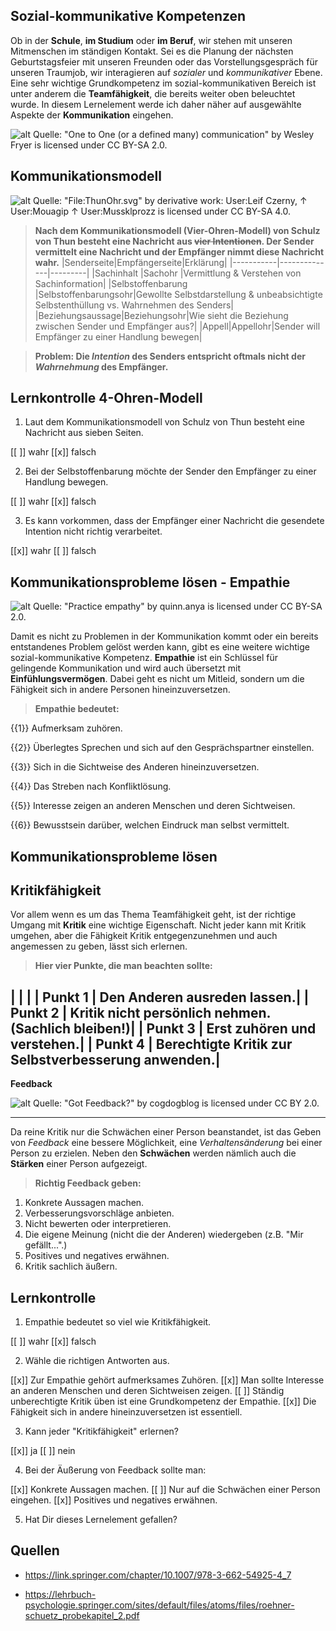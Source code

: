 <!--

author:   Melina Stindt
email:    melina.stindt@fh-potsdam.de
version:  0.0.1
language: de
narrator: deutsch Female 

-->

## Sozial-kommunikative Kompetenzen
Ob in der **Schule**, **im Studium** oder **im Beruf**, wir stehen mit unseren Mitmenschen im ständigen Kontakt. Sei es die Planung der nächsten Geburtstagsfeier mit unseren Freunden oder das Vorstellungsgespräch für unseren Traumjob, wir interagieren auf *sozialer* und *kommunikativer* Ebene. Eine sehr wichtige Grundkompetenz im sozial-kommunikativen Bereich ist unter anderem die **Teamfähigkeit**, die bereits weiter oben beleuchtet wurde. In diesem Lernelement werde ich daher näher auf ausgewählte Aspekte der **Kommunikation** eingehen.

![alt](https://live.staticflickr.com/4081/4773103417_f85fc4bfa8.jpg) Quelle: "One to One (or a defined many) communication" by Wesley Fryer is licensed under CC BY-SA 2.0.

## Kommunikationsmodell

![alt](https://upload.wikimedia.org/wikipedia/commons/f/f8/ThunOhr.svg) Quelle: "File:ThunOhr.svg" by derivative work: User:Leif Czerny, ↑ User:Mouagip ↑ User:Mussklprozz is licensed under CC BY-SA 4.0.

> **Nach dem Kommunikationsmodell (Vier-Ohren-Modell) von Schulz von Thun besteht eine Nachricht aus ~~vier Intentionen~~. Der Sender vermittelt eine Nachricht und der Empfänger nimmt diese Nachricht wahr.**
|Senderseite|Empfängerseite|Erklärung|
|-----------|--------------|---------|
|Sachinhalt |Sachohr       |Vermittlung & Verstehen von Sachinformation|
|Selbstoffenbarung |Selbstoffenbarungsohr|Gewollte Selbstdarstellung & unbeabsichtigte Selbstenthüllung vs. Wahrnehmen des Senders|
|Beziehungsaussage|Beziehungsohr|Wie sieht die Beziehung zwischen Sender und Empfänger aus?|
|Appell|Appellohr|Sender will Empfänger zu einer Handlung bewegen|

> **Problem: Die *Intention* des Senders entspricht oftmals nicht der *Wahrnehmung* des Empfänger.**

## Lernkontrolle 4-Ohren-Modell

1. Laut dem Kommunikationsmodell von Schulz von Thun besteht eine Nachricht aus sieben Seiten.

[[ ]] wahr
[[x]] falsch

2. Bei der Selbstoffenbarung möchte der Sender den Empfänger zu einer Handlung bewegen.

[[ ]] wahr
[[x]] falsch

3. Es kann vorkommen, dass der Empfänger einer Nachricht die gesendete Intention nicht richtig verarbeitet.

[[x]] wahr
[[ ]] falsch

## Kommunikationsprobleme lösen - Empathie

![alt](https://live.staticflickr.com/8453/8043877054_883963cf80_b.jpg) 
Quelle: "Practice empathy" by quinn.anya is licensed under CC BY-SA 2.0.

Damit es nicht zu Problemen in der Kommunikation kommt oder ein bereits entstandenes Problem gelöst werden kann, gibt es eine weitere  wichtige sozial-kommunikative Kompetenz. **Empathie** ist ein Schlüssel für gelingende Kommunikation und wird auch übersetzt mit **Einfühlungsvermögen**. Dabei geht es nicht um Mitleid, sondern um die Fähigkeit sich in andere Personen hineinzuversetzen. 

> **Empathie bedeutet:**

{{1}} Aufmerksam zuhören.

{{2}} Überlegtes Sprechen und sich auf den Gesprächspartner einstellen.

{{3}} Sich in die Sichtweise des Anderen hineinzuversetzen.

{{4}} Das Streben nach Konfliktlösung.

{{5}} Interesse zeigen an anderen Menschen und deren Sichtweisen.

{{6}} Bewusstsein darüber, welchen Eindruck man selbst vermittelt.

##  Kommunikationsprobleme lösen 

 Kritikfähigkeit
---
Vor allem wenn es um das Thema Teamfähigkeit geht, ist der richtige Umgang mit **Kritik** eine wichtige Eigenschaft. Nicht jeder kann mit Kritik umgehen, aber die Fähigkeit Kritik entgegenzunehmen und auch angemessen zu geben, lässt sich erlernen. 

> **Hier vier Punkte, die man beachten sollte:**

|         |                             |
| Punkt 1 | Den Anderen ausreden lassen.|
| Punkt 2 | Kritik nicht persönlich nehmen. (Sachlich bleiben!)|
| Punkt 3 | Erst zuhören und verstehen.|
| Punkt 4 | Berechtigte Kritik zur Selbstverbesserung anwenden.|
---
**Feedback**

![alt](https://live.staticflickr.com/2918/14279306964_f661d8df0b_b.jpg) 
Quelle: "Got Feedback?" by cogdogblog is licensed under CC BY 2.0.

---
Da reine Kritik nur die Schwächen einer Person beanstandet, ist das Geben von *Feedback* eine bessere Möglichkeit, eine *Verhaltensänderung* bei einer Person zu erzielen. Neben den **Schwächen** werden nämlich auch die **Stärken** einer Person aufgezeigt.

> **Richtig Feedback geben:**

1. Konkrete Aussagen machen.
2. Verbesserungsvorschläge anbieten.
3. Nicht bewerten oder interpretieren.
4. Die eigene Meinung (nicht die der Anderen) wiedergeben (z.B. "Mir gefällt...".)
5. Positives und negatives erwähnen.
6. Kritik sachlich äußern.

## Lernkontrolle



1. Empathie bedeutet so viel wie Kritikfähigkeit. 

[[ ]] wahr
[[x]] falsch

2. Wähle die richtigen Antworten aus.

[[x]] Zur Empathie gehört aufmerksames Zuhören.
[[x]] Man sollte Interesse an anderen Menschen und deren Sichtweisen zeigen.
[[ ]] Ständig unberechtigte Kritik üben ist eine Grundkompetenz der Empathie.
[[x]] Die Fähigkeit sich in andere hineinzuversetzen ist essentiell.

3. Kann jeder "Kritikfähigkeit" erlernen?

[[x]] ja
[[ ]] nein

4. Bei der Äußerung von Feedback sollte man:

[[x]] Konkrete Aussagen machen.
[[ ]] Nur auf die Schwächen einer Person eingehen.
[[x]] Positives und negatives erwähnen.

5. Hat Dir dieses Lernelement gefallen?


## Quellen

* https://link.springer.com/chapter/10.1007/978-3-662-54925-4_7 

* https://lehrbuch-psychologie.springer.com/sites/default/files/atoms/files/roehner-schuetz_probekapitel_2.pdf










  